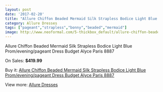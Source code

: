 ```yaml
---
layout: post
date: '2017-02-20'
title: "Allure Chiffon Beaded Mermaid Silk Strapless Bodice Light Blue Prom/evening/pageant Dress Budget Alyce Paris 8887"
category: Allure Dresses
tags: ["pageant","strapless","bonny","beaded","mermaid"]
image: http://www.neoformal.com/5-thickbox_default/allure-chiffon-beaded-mermaid-silk-strapless-bodice-light-blue-prom-evening-pageant-dress-budget-alyce-paris-8887.jpg
---
```

Allure Chiffon Beaded Mermaid Silk Strapless Bodice Light Blue Prom/evening/pageant Dress Budget Alyce Paris 8887

On Sales: **$419.99**
<a href="https://www.neoformal.com/en/allure-dresses/2-allure-chiffon-beaded-mermaid-silk-strapless-bodice-light-blue-prom-evening-pageant-dress-budget-alyce-paris-8887.html"><amp-img layout="responsive" width="600" height="600" src="//www.neoformal.com/5-thickbox_default/allure-chiffon-beaded-mermaid-silk-strapless-bodice-light-blue-prom-evening-pageant-dress-budget-alyce-paris-8887.jpg" alt="Allure Chiffon Beaded Mermaid Silk Strapless Bodice Light Blue Prom/evening/pageant Dress Budget Alyce Paris 8887 0" /></a>
<a href="https://www.neoformal.com/en/allure-dresses/2-allure-chiffon-beaded-mermaid-silk-strapless-bodice-light-blue-prom-evening-pageant-dress-budget-alyce-paris-8887.html"><amp-img layout="responsive" width="600" height="600" src="//www.neoformal.com/6-thickbox_default/allure-chiffon-beaded-mermaid-silk-strapless-bodice-light-blue-prom-evening-pageant-dress-budget-alyce-paris-8887.jpg" alt="Allure Chiffon Beaded Mermaid Silk Strapless Bodice Light Blue Prom/evening/pageant Dress Budget Alyce Paris 8887 1" /></a>

Buy it: [Allure Chiffon Beaded Mermaid Silk Strapless Bodice Light Blue Prom/evening/pageant Dress Budget Alyce Paris 8887](https://www.neoformal.com/en/allure-dresses/2-allure-chiffon-beaded-mermaid-silk-strapless-bodice-light-blue-prom-evening-pageant-dress-budget-alyce-paris-8887.html "Allure Chiffon Beaded Mermaid Silk Strapless Bodice Light Blue Prom/evening/pageant Dress Budget Alyce Paris 8887")

View more: [Allure Dresses](https://www.neoformal.com/en/2-allure-dresses "Allure Dresses")